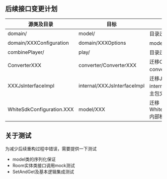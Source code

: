 ## 后续接口变更计划
| 源类及目录 | 目标 | 备注 |
| --- | --- | --- |
| domain/ | model/ | 目录迁移 |
| domain/XXXConfiguration | domain/XXXOptions | model类重命名 |
| combinePlayer/ | play/ | 目录迁移 |
| ConverterXXX | converter/ConverterXXX | 迁移Converter相关类至converter目录 |
| XXXJsInterfaceImpl | internal/XXXJsInterfaceImpl | 迁移JsInterfaceImpl至internal（内部接口保持主包文件干净）|
| WhiteSdkConfiguration.XXX | model/XXX | 迁移WhiteSdkConfiguration内部模型类至model目录 |

## 关于测试
为减少后续重构过程中错误，需要提供一下测试
* model类的序列化保证
* Room实体类接口调用mock测试
* SetAndGet及基本逻辑集成测试
